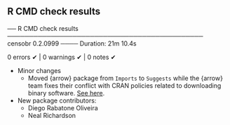## R CMD check results

── R CMD check results ───────────────────────────────────────────── censobr 0.2.0999 ────
Duration: 21m 10.4s

0 errors ✔ | 0 warnings ✔ | 0 notes ✔


* Minor changes
  * Moved {arrow} package from `Imports` to `Suggests` while the {arrow} team fixes their conflict with CRAN policies related to downloading binary software. [See here](https://github.com/apache/arrow/issues/39806).
* New package contributors:
  * Diego Rabatone Oliveira
  * Neal Richardson
